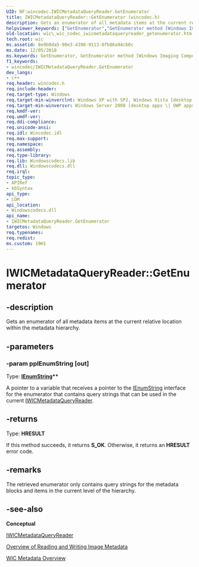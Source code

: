 ```yaml
---
UID: NF:wincodec.IWICMetadataQueryReader.GetEnumerator
title: IWICMetadataQueryReader::GetEnumerator (wincodec.h)
description: Gets an enumerator of all metadata items at the current relative location within the metadata hierarchy.helpviewer_keywords: ["GetEnumerator","GetEnumerator method [Windows Imaging Component]","GetEnumerator method [Windows Imaging Component]","IWICMetadataQueryReader interface","IWICMetadataQueryReader interface [Windows Imaging Component]","GetEnumerator method","IWICMetadataQueryReader.GetEnumerator","IWICMetadataQueryReader::GetEnumerator","_wic_codec_iwicmetadataqueryreader_getenumerator","wic._wic_codec_iwicmetadataqueryreader_getenumerator","wincodec/IWICMetadataQueryReader::GetEnumerator"]
old-location: wic\_wic_codec_iwicmetadataqueryreader_getenumerator.htm
tech.root: wic
ms.assetid: 8e9b0da5-90e3-4398-9113-0fb86a94cb0c
ms.date: 12/05/2018
ms.keywords: GetEnumerator, GetEnumerator method [Windows Imaging Component], GetEnumerator method [Windows Imaging Component],IWICMetadataQueryReader interface, IWICMetadataQueryReader interface [Windows Imaging Component],GetEnumerator method, IWICMetadataQueryReader.GetEnumerator, IWICMetadataQueryReader::GetEnumerator, _wic_codec_iwicmetadataqueryreader_getenumerator, wic._wic_codec_iwicmetadataqueryreader_getenumerator, wincodec/IWICMetadataQueryReader::GetEnumerator
f1_keywords:
- wincodec/IWICMetadataQueryReader.GetEnumerator
dev_langs:
- c++
req.header: wincodec.h
req.include-header: 
req.target-type: Windows
req.target-min-winverclnt: Windows XP with SP2, Windows Vista [desktop apps \| UWP apps]
req.target-min-winversvr: Windows Server 2008 [desktop apps \| UWP apps]
req.kmdf-ver: 
req.umdf-ver: 
req.ddi-compliance: 
req.unicode-ansi: 
req.idl: Wincodec.idl
req.max-support: 
req.namespace: 
req.assembly: 
req.type-library: 
req.lib: Windowscodecs.lib
req.dll: Windowscodecs.dll
req.irql: 
topic_type:
- APIRef
- kbSyntax
api_type:
- COM
api_location:
- Windowscodecs.dll
api_name:
- IWICMetadataQueryReader.GetEnumerator
targetos: Windows
req.typenames: 
req.redist: 
ms.custom: 19H1
---
```


# IWICMetadataQueryReader::GetEnumerator


## -description


Gets an enumerator of all metadata items at the current relative location within the metadata hierarchy.


## -parameters




### -param ppIEnumString [out]

Type: <b><a href="https://docs.microsoft.com/windows/desktop/api/objidl/nn-objidl-ienumstring">IEnumString</a>**</b>

A pointer to a variable that receives a pointer to the <a href="https://docs.microsoft.com/windows/desktop/api/objidl/nn-objidl-ienumstring">IEnumString</a> interface for the enumerator that contains query strings that can be used in the current <a href="https://docs.microsoft.com/windows/desktop/api/wincodec/nn-wincodec-iwicmetadataqueryreader">IWICMetadataQueryReader</a>.



## -returns



Type: <b>HRESULT</b>

If this method succeeds, it returns <b xmlns:loc="http://microsoft.com/wdcml/l10n">S_OK</b>. Otherwise, it returns an <b xmlns:loc="http://microsoft.com/wdcml/l10n">HRESULT</b> error code.




## -remarks



The retrieved enumerator only contains query strings for the metadata blocks and items in the current level of the hierarchy.





## -see-also




<b>Conceptual</b>



<a href="https://docs.microsoft.com/windows/desktop/api/wincodec/nn-wincodec-iwicmetadataqueryreader">IWICMetadataQueryReader</a>



<a href="https://docs.microsoft.com/windows/desktop/wic/-wic-codec-readingwritingmetadata">Overview of Reading and Writing Image Metadata</a>



<a href="https://docs.microsoft.com/windows/desktop/wic/-wic-about-metadata">WIC Metadata Overview</a>
 

 

